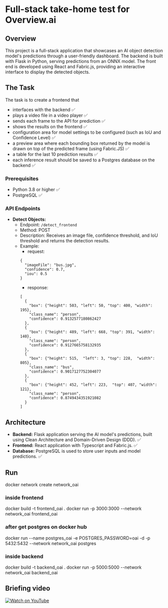 # Full-stack take-home test for Overview.ai

## Overview
This project is a full-stack application that showcases an AI object detection model's predictions through a user-friendly dashboard. 
The backend is built with Flask in Python, serving predictions from an ONNX model. 
The front end is developed using React and Fabric.js, providing an interactive interface to display the detected objects. 

## The Task
The task is to create a frontend that 
  - interfaces with the backend :white_check_mark:
  - plays a video file in a video player :white_check_mark:
  - sends each frame to the API for prediction :white_check_mark:
  - shows the results on the frontend :white_check_mark:
  - configuration area for model settings to be configured (such as IoU and Confidence Level) :white_check_mark:
  - a preview area where each bounding box returned by the model is drawn on top of the predicted frame (using Fabric.JS) :white_check_mark:
  - a table for the last 10 prediction results :white_check_mark:
  - each inference result should be saved to a Postgres database on the backend :white_check_mark:

### Prerequisites

- Python 3.8 or higher :white_check_mark:
- PostgreSQL :white_check_mark:

### API Endpoints

- **Detect Objects:**
  - Endpoint: `/detect_frontend`
  - Method: POST
  - Description: Receives an image file, confidence threshold, and IoU threshold and returns the detection results.
  - Example:
    - request:
    ```
    {
      "imageFile": "bus.jpg",
      "confidence": 0.7,
      "iou": 0.5
    }
    ```
    - response:
    ```
    [
      {
        "box": {"height": 503, "left": 50, "top": 400, "width": 195},
        "class_name": "person",
        "confidence": 0.9132577180862427
      },
      {
        "box": {"height": 489, "left": 668, "top": 391, "width": 140},
        "class_name": "person",
        "confidence": 0.9127665758132935
      },
      {
        "box": {"height": 515,  "left": 3, "top": 228,  "width": 805},
        "class_name": "bus",
        "confidence": 0.9017127752304077
      },
      {
        "box": {"height": 452, "left": 223,  "top": 407, "width": 121},
        "class_name": "person",
        "confidence": 0.8749434351921082
      }
    ]
    ```
## Architecture

- **Backend:** Flask application serving the AI model's predictions, built using Clean Architecture and Domain-Driven Design (DDD). :white_check_mark:
- **Frontend:** React application with Typescript and Fabric.js. :white_check_mark:
- **Database:** PostgreSQL is used to store user inputs and model predictions. :white_check_mark:


## Run
docker network create network_oai

### inside frontend
docker build -t frontend_oai .
docker run -p 3000:3000 --network network_oai frontend_oai

### after get postgres on docker hub
docker run --name postgres_oai -e POSTGRES_PASSWORD=oai -d -p 5432:5432 --network network_oai postgres

### inside backend
docker build -t backend_oai .
docker run -p 5000:5000 --network network_oai backend_oai

## Briefing video
[![Watch on YouTube](https://img.youtube.com/vi/YOUR_VIDEO_ID/0.jpg)](https://www.youtube.com/watch?v=i5jJhIHl2QQ)

